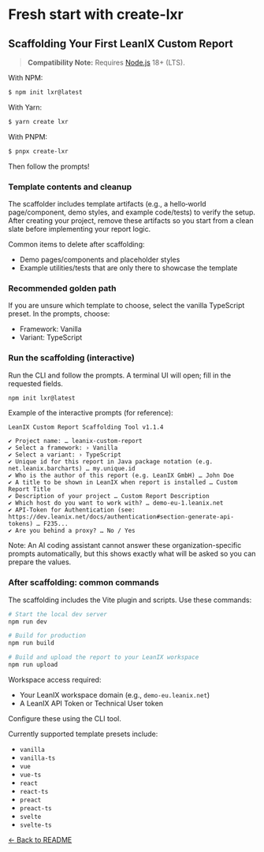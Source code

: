 # Fresh start with create-lxr

## Scaffolding Your First LeanIX Custom Report

> **Compatibility Note:**
> Requires [Node.js](https://nodejs.org/en/) 18+ (LTS).

With NPM:

```bash
$ npm init lxr@latest
```

With Yarn:

```bash
$ yarn create lxr
```

With PNPM:

```bash
$ pnpx create-lxr
```

Then follow the prompts!

### Template contents and cleanup

The scaffolder includes template artifacts (e.g., a hello‑world page/component, demo styles, and example code/tests) to verify the setup. After creating your project, remove these artifacts so you start from a clean slate before implementing your report logic.

Common items to delete after scaffolding:
- Demo pages/components and placeholder styles
- Example utilities/tests that are only there to showcase the template

### Recommended golden path

If you are unsure which template to choose, select the vanilla TypeScript preset. In the prompts, choose:
- Framework: Vanilla
- Variant: TypeScript

### Run the scaffolding (interactive)

Run the CLI and follow the prompts. A terminal UI will open; fill in the requested fields.

```bash
npm init lxr@latest
```

Example of the interactive prompts (for reference):

```
LeanIX Custom Report Scaffolding Tool v1.1.4

✔ Project name: … leanix-custom-report
✔ Select a framework: › Vanilla
✔ Select a variant: › TypeScript
✔ Unique id for this report in Java package notation (e.g. net.leanix.barcharts) … my.unique.id
✔ Who is the author of this report (e.g. LeanIX GmbH) … John Doe
✔ A title to be shown in LeanIX when report is installed … Custom Report Title
✔ Description of your project … Custom Report Description
✔ Which host do you want to work with? … demo-eu-1.leanix.net
✔ API-Token for Authentication (see: https://dev.leanix.net/docs/authentication#section-generate-api-tokens) … F235...
✔ Are you behind a proxy? … No / Yes
```

Note: An AI coding assistant cannot answer these organization-specific prompts automatically, but this shows exactly what will be asked so you can prepare the values.

### After scaffolding: common commands

The scaffolding includes the Vite plugin and scripts. Use these commands:

```bash
# Start the local dev server
npm run dev

# Build for production
npm run build

# Build and upload the report to your LeanIX workspace
npm run upload
```

Workspace access required:
- Your LeanIX workspace domain (e.g., `demo-eu.leanix.net`)
- A LeanIX API Token or Technical User token

Configure these using the CLI tool.

Currently supported template presets include:

- `vanilla`
- `vanilla-ts`
- `vue`
- `vue-ts`
- `react`
- `react-ts`
- `preact`
- `preact-ts`
- `svelte`
- `svelte-ts`


[← Back to README](../../README.md)